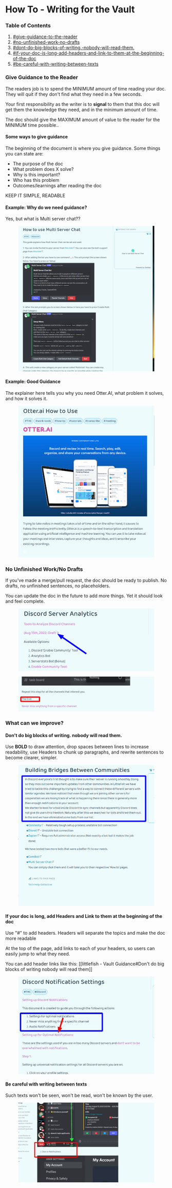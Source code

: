 # How To - Writing for the Vault

### Table of Contents

1. [#give-guidance-to-the-reader](how-to-writing-for-the-vault.md#give-guidance-to-the-reader "mention")
2. [#no-unfinished-work-no-drafts](how-to-writing-for-the-vault.md#no-unfinished-work-no-drafts "mention")
3. [#dont-do-big-blocks-of-writing.-nobody-will-read-them.](how-to-writing-for-the-vault.md#dont-do-big-blocks-of-writing.-nobody-will-read-them. "mention")
4. [#if-your-doc-is-long-add-headers-and-link-to-them-at-the-beginning-of-the-doc](how-to-writing-for-the-vault.md#if-your-doc-is-long-add-headers-and-link-to-them-at-the-beginning-of-the-doc "mention")
5. [#be-careful-with-writing-between-texts](how-to-writing-for-the-vault.md#be-careful-with-writing-between-texts "mention")

### Give Guidance to the Reader

The readers job is to spend the MINIMUM amount of time reading your doc. They will quit if they don't find what they need in a few seconds.

Your first responsibility as the writer is to **signal** to them that this doc will get them the knowledge they need, and in the minimum amount of time.

The doc should give the MAXIMUM amount of value to the reader for the MINIMUM time possible..

#### Some ways to give guidance

The beginning of the document is where you give guidance. Some things you can state are:

* The purpose of the doc
* What problem does X solve?
* Why is this important?
* Who has this problem
* Outcomes/learnings after reading the doc

KEEP IT SIMPLE, READABLE

#### Example: Why do we need guidance?

Yes, but what is Multi server chat??

<figure><img src="../../.gitbook/assets/Pasted image 20220824115322.png" alt=""><figcaption></figcaption></figure>

#### Example: Good Guidance

The explainer here tells you why you need Otter.AI, what problem it solves, and how it solves it.

<figure><img src="../../.gitbook/assets/Pasted image 20220824133313.png" alt=""><figcaption></figcaption></figure>

### No Unfinished Work/No Drafts

If you've made a merge/pull request, the doc should be ready to publish. No drafts, no unfinished sentences, no placeholders.

You can update the doc in the future to add more things. Yet it should look and feel complete.

<figure><img src="../../.gitbook/assets/Pasted image 20220824114754.png" alt=""><figcaption></figcaption></figure>

<figure><img src="../../.gitbook/assets/Pasted image 20220824121209.png" alt=""><figcaption></figcaption></figure>

### What can we improve?

#### Don't do big blocks of writing. nobody will read them.

Use **BOLD** to draw attention, drop spaces between lines to increase readability, use Headers to chunk up paragraphs, and rewrite sentences to become clearer, simpler.

<figure><img src="../../.gitbook/assets/Pasted image 20220824115418.png" alt=""><figcaption></figcaption></figure>

#### If your doc is long, add Headers and Link to them at the beginning of the doc

Use "#" to add headers. Headers will separate the topics and make the doc more readable

At the top of the page, add links to each of your headers, so users can easily jump to what they need.

You can add header links like this: \[\[littlefish - Vault Guidance#Don't do big blocks of writing nobody will read them]]

<figure><img src="../../.gitbook/assets/Pasted image 20220824115959.png" alt=""><figcaption></figcaption></figure>

#### Be careful with writing between texts

Such texts won't be seen, won't be read, won't be known by the user.

<figure><img src="../../.gitbook/assets/Pasted image 20220824120421.png" alt=""><figcaption></figcaption></figure>
